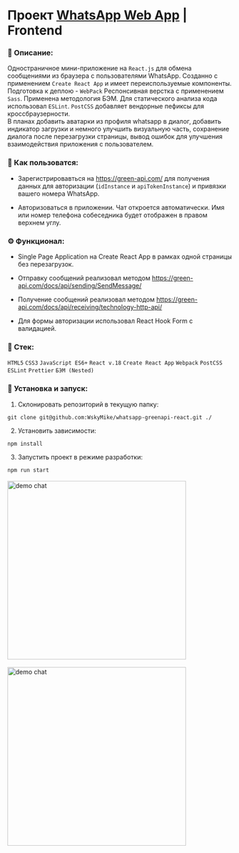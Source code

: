 # Проект [WhatsApp Web App](https://wskymike.github.io/whatsapp-greenapi-react/) | Frontend

### 📜 Описание:
Одностраничное мини-приложение на `React.js` для обмена сообщениями из браузера с пользователями WhatsApp. Созданно с применением `Create React App` и имеет переиспользуемые компоненты. Подготовка к деплою - `WebPack` Респонсивная верстка с применением `Sass`. Применена методология БЭМ. Для статического анализа кода использовал `ESLint`. `PostCSS` добавляет вендорные пефиксы для кроссбраузерности.<br />
В планах добавить аватарки из профиля whatsapp в диалог, добавить индикатор загрузки и немного улучшить визуальную часть, сохранение диалога после перезагрузки страницы, вывод ошибок для улучшения взаимодействия приложения с пользователем.

### 📲 Как пользоватся:
* Зарегистрировавться на https://green-api.com/ для получения данных для авторизации (`idInstance` и `apiTokenInstance`) и привязки вашего номера WhatsApp.

* Авторизоваться в приложении. Чат откроется автоматически. Имя или номер телефона собеседника будет отображен в правом верхнем углу.

### ⚙️ Функционал:
* Single Page Application на Create React App в рамках одной страницы без перезагрузок.

* Отправку сообщений реализовал методом https://green-api.com/docs/api/sending/SendMessage/

* Получение сообщений реализовал методом https://green-api.com/docs/api/receiving/technology-http-api/

* Для формы авторизации использовал React Hook Form с валидацией.


### 🥞 Стек:

`HTML5` `CSS3` `JavaScript ES6+` `React v.18` `Create React App` `Webpack` `PostCSS` `ESLint` `Prettier` `БЭМ (Nested)` 

### 💽 Установка и запуск:

1. Склонировать репозиторий в текущую папку:

```git clone git@github.com:WskyMike/whatsapp-greenapi-react.git ./```

2. Установить зависимости:

```npm install```

3. Запустить проект в режиме разработки:

```npm run start```
<br />
<br />
<img src="src/images/demo_chat.png" alt="demo chat" width="400">
<br />
<br />
<img src="src/images/demo_auth.png" alt="demo chat" width="400">
<br />
<br />